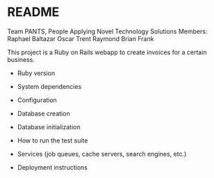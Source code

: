 # README

Team PANTS, People Applying Novel Technology Solutions
Members:
Raphael Baltazar
Oscar
Trent
Raymond
Brian
Frank

This project is a Ruby on Rails webapp to create invoices for a certain business.

* Ruby version

* System dependencies

* Configuration

* Database creation

* Database initialization

* How to run the test suite

* Services (job queues, cache servers, search engines, etc.)

* Deployment instructions
